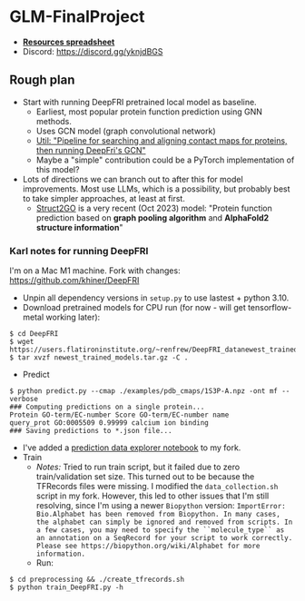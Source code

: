 # GLM-FinalProject

- [**Resources spreadsheet**](https://docs.google.com/spreadsheets/d/15Bmkx0n4Z9lcgvBW5DICMc_5DQGoknjJyintSgLNBVY/edit?usp=sharing)
- Discord: https://discord.gg/yknjdBGS

## Rough plan

- Start with running DeepFRI pretrained local model as baseline.
  - Earliest, most popular protein function prediction using GNN methods.
  - Uses GCN model (graph convolutional network)
  - [Util: "Pipeline for searching and aligning contact maps for proteins, then running DeepFri's GCN"](https://github.com/bioinf-mcb/Metagenomic-DeepFRI)
  - Maybe a "simple" contribution could be a PyTorch implementation of this model?
- Lots of directions we can branch out to after this for model improvements.
  Most use LLMs, which is a possibility, but probably best to take simpler approaches, at least at first.
  - [Struct2GO](https://github.com/lyjps/Struct2GO) is a very recent (Oct 2023) model: "Protein function prediction based on **graph pooling algorithm** and **AlphaFold2 structure information**"

### Karl notes for running DeepFRI

I'm on a Mac M1 machine.
Fork with changes: https://github.com/khiner/DeepFRI

- Unpin all dependency versions in `setup.py` to use lastest + python 3.10.
- Download pretrained models for CPU run (for now - will get tensorflow-metal working later):
```shell
$ cd DeepFRI
$ wget https://users.flatironinstitute.org/~renfrew/DeepFRI_datanewest_trained_models.tar.gz
$ tar xvzf newest_trained_models.tar.gz -C .
```
- Predict
```shell
$ python predict.py --cmap ./examples/pdb_cmaps/1S3P-A.npz -ont mf --verbose
### Computing predictions on a single protein...
Protein GO-term/EC-number Score GO-term/EC-number name
query_prot GO:0005509 0.99999 calcium ion binding
### Saving predictions to *.json file...
```
- I've added a [prediction data explorer notebook](https://github.com/khiner/DeepFRI/blob/master/predict_explore.ipynb) to my fork.
- Train
  * _Notes:_ Tried to run train script, but it failed due to zero train/validation set size. This turned out to be because the TFRecords files were missing. I modified the `data_collection.sh` script in my fork.
  However, this led to other issues that I'm still resolving, since I'm using a newer `Biopython` version:
    ```ImportError: Bio.Alphabet has been removed from Biopython. In many cases, the alphabet can simply be ignored and removed from scripts. In a few cases, you may need to specify the ``molecule_type`` as an annotation on a SeqRecord for your script to work correctly. Please see https://biopython.org/wiki/Alphabet for more information.```
  * Run:
```shell
$ cd preprocessing && ./create_tfrecords.sh
$ python train_DeepFRI.py -h
```
